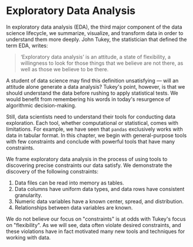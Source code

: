 
# Exploratory Data Analysis

In exploratory data analysis (EDA), the third major component of the data science lifecycle, we summarize, visualize, and transform data in order to understand them more deeply. John Tukey, the statistician that defined the term EDA, writes:

> ‘Exploratory data analysis’ is an attitude, a state of flexibility, a willingness to look for those things that we believe are not there, as well as those we believe to be there.

A student of data science may find this definition unsatisfying — will an attitude alone generate a data analysis? Tukey's point, however, is that we should understand the data before rushing to apply statistical tests. We would benefit from remembering his words in today's resurgence of algorithmic decision-making.

Still, data scientists need to understand their tools for conducting data exploration. Each tool, whether computational or statistical, comes with limitations. For example, we have seen that `pandas` exclusively works with data in tabular format. In this chapter, we begin with general-purpose tools with few constraints and conclude with powerful tools that have many constraints.

We frame exploratory data analysis in the process of using tools to discovering precise constraints our data satisfy. We demonstrate the discovery of the following constraints:

1. Data files can be read into memory as tables.
2. Data columns have uniform data types, and data rows have consistent granularity.
3. Numeric data variables have a known center, spread, and distribution.
4. Relationships between data variables are known.

We do not believe our focus on "constraints" is at odds with Tukey's focus on "flexibility". As we will see, data often violate desired constraints, and these violations have in fact motivated many new tools and techniques for working with data.
